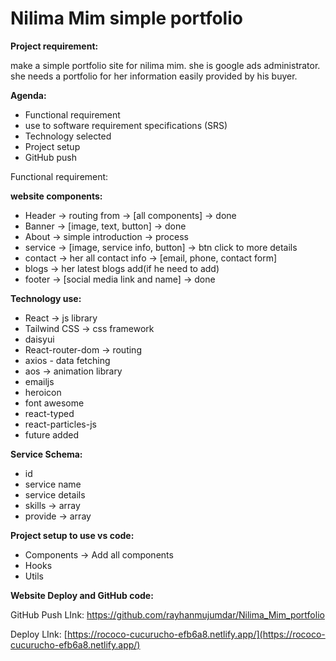 # Nilima Mim simple portfolio

**Project requirement:** 

make a simple portfolio site for nilima mim. she is google ads administrator. she needs a portfolio for her information easily provided by his buyer.

**Agenda:**

- Functional requirement
- use to software requirement specifications (SRS)
- Technology selected
- Project setup
- GitHub push

Functional requirement: 

**website components:**

- Header → routing from → [all components] → done
- Banner  → [image, text, button] → done
- About → simple introduction → process
- service → [image, service info, button] → btn click to more details
- contact → her all contact info → [email, phone, contact form]
- blogs → her latest blogs add(if he need to add)
- footer → [social media link and name] → done

**Technology use:**

- React → js library
- Tailwind CSS → css framework
- daisyui
- React-router-dom → routing
- axios - data fetching
- aos → animation library
- emailjs
- heroicon
- font awesome
- react-typed
- react-particles-js
- future added

**Service Schema:**

- id
- service name
- service details
- skills → array
- provide → array

**Project setup to use vs code:**

- Components → Add all components
- Hooks
- Utils

**Website Deploy and GitHub code:**

GitHub Push LInk: https://github.com/rayhanmujumdar/Nilima_Mim_portfolio

Deploy LInk:  [https://rococo-cucurucho-efb6a8.netlify.app/](https://rococo-cucurucho-efb6a8.netlify.app/)
